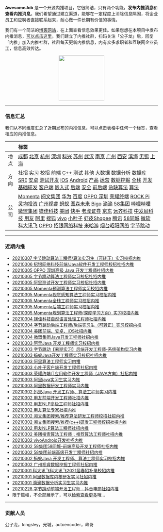 
 

**AwesomeJob** 是一个开源内推项目，它很简洁，只有两个功能，**发布内推消息**和**查看内推消息**。我们希望通过建立渠道，能够在一定程度上消除信息隔阂，将企业员工和应聘者直接联系起来，耐心做一件长期有价值的事情。

我们有一个简洁的[博客网站](https://awesomejob.gitee.io/)，在上面查看信息效果更佳。如果您想在本项目中发布内推消息，[可以点击这里](https://wj.qq.com/s2/8043669/40c0)。我们建立了内推社群，扫码关注「公子龙」后，回复「内推」加入内推社群，社群每天更新内推信息，内有众多求职者和互联网企业员工，信息高效传达。

<div align=center><img src="https://img-blog.csdnimg.cn/20210306220847278.jpg?x-oss-process=type_ZmFuZ3poZW5naGVpdGk,shadow_10,text_aHR0cHM6Ly9ibG9nLmNzZG4ubmV0L0RvSmludGlhbg==,size_16,color_FFFFFF,t_70#pic_center" width="150"/></div>


--- 
### 信息汇总

我们从不同维度汇总了近期发布的内推信息，可以点击表格中任何一个标签，查看相应的内推信息。

||标签|
|:---:|:---|
|地点|[成都](https://awesomejob.gitee.io/tags/成都)  [北京](https://awesomejob.gitee.io/tags/北京)  [杭州](https://awesomejob.gitee.io/tags/杭州)  [深圳](https://awesomejob.gitee.io/tags/深圳)  [科兴](https://awesomejob.gitee.io/tags/科兴)  [苏州](https://awesomejob.gitee.io/tags/苏州)  [武汉](https://awesomejob.gitee.io/tags/武汉)  [南京](https://awesomejob.gitee.io/tags/南京)  [广州](https://awesomejob.gitee.io/tags/广州)  [西安](https://awesomejob.gitee.io/tags/西安)  [滨海](https://awesomejob.gitee.io/tags/滨海)  [无锡](https://awesomejob.gitee.io/tags/无锡)  [上海](https://awesomejob.gitee.io/tags/上海)|
|方向|[社招](https://awesomejob.gitee.io/series/社招)  [实习](https://awesomejob.gitee.io/series/实习)  [校招](https://awesomejob.gitee.io/series/校招)	[前端](https://awesomejob.gitee.io/categories/前端)  [C++](https://awesomejob.gitee.io/categories/c++)  [测试](https://awesomejob.gitee.io/categories/测试)  [其他](https://awesomejob.gitee.io/categories/其他)  [大数据](https://awesomejob.gitee.io/categories/大数据)  [数据分析](https://awesomejob.gitee.io/categories/数据分析)  [数据库SRE](https://awesomejob.gitee.io/categories/数据库sre)  [安卓](https://awesomejob.gitee.io/categories/安卓)  [测试开发](https://awesomejob.gitee.io/categories/测试开发)  [iOS](https://awesomejob.gitee.io/categories/ios)  [Android](https://awesomejob.gitee.io/categories/android)  [产品](https://awesomejob.gitee.io/categories/产品)  [运营](https://awesomejob.gitee.io/categories/运营)  [数据挖掘](https://awesomejob.gitee.io/categories/数据挖掘)  [全栈](https://awesomejob.gitee.io/categories/全栈)  [开发](https://awesomejob.gitee.io/categories/开发)  [基础研发](https://awesomejob.gitee.io/categories/基础研发)  [客户端](https://awesomejob.gitee.io/categories/客户端)  [嵌入式](https://awesomejob.gitee.io/categories/嵌入式)  [后端](https://awesomejob.gitee.io/categories/后端)  [安全](https://awesomejob.gitee.io/categories/安全)  [前后端](https://awesomejob.gitee.io/categories/前后端)  [急缺算法](https://awesomejob.gitee.io/categories/急缺算法)  [算法](https://awesomejob.gitee.io/categories/算法)|
|公司|[Momenta](https://awesomejob.gitee.io/tags/momenta)  [阅文集团](https://awesomejob.gitee.io/tags/阅文集团)  [华为](https://awesomejob.gitee.io/tags/华为)  [百度](https://awesomejob.gitee.io/tags/百度)  [OPPO 深圳](https://awesomejob.gitee.io/tags/oppo-深圳)  [荣耀终端](https://awesomejob.gitee.io/tags/荣耀终端)  [ROCK Pi](https://awesomejob.gitee.io/tags/rock-pi)  [灵均投资](https://awesomejob.gitee.io/tags/灵均投资)  [广州视睿](https://awesomejob.gitee.io/tags/广州视睿)  [蚂蚁](https://awesomejob.gitee.io/tags/蚂蚁)  [图森未来](https://awesomejob.gitee.io/tags/图森未来)  [Bigo](https://awesomejob.gitee.io/tags/bigo)  [滴滴](https://awesomejob.gitee.io/tags/滴滴)  [58集团](https://awesomejob.gitee.io/tags/58集团)  [哔哩哔哩](https://awesomejob.gitee.io/tags/哔哩哔哩)  [微盟集团](https://awesomejob.gitee.io/tags/微盟集团)  [镁佳科技](https://awesomejob.gitee.io/tags/镁佳科技)  [美团](https://awesomejob.gitee.io/tags/美团)  [快手](https://awesomejob.gitee.io/tags/快手)  [老虎证券](https://awesomejob.gitee.io/tags/老虎证券)  [京东](https://awesomejob.gitee.io/tags/京东)  [远齐科技](https://awesomejob.gitee.io/tags/远齐科技)  [中发展科技](https://awesomejob.gitee.io/tags/中发展科技)  [用友](https://awesomejob.gitee.io/tags/用友)  [阿里](https://awesomejob.gitee.io/tags/阿里)  [搜狐](https://awesomejob.gitee.io/tags/搜狐)  [vivo](https://awesomejob.gitee.io/tags/vivo)  [小叶子](https://awesomejob.gitee.io/tags/小叶子)  [虾皮Shopee](https://awesomejob.gitee.io/tags/虾皮shopee)  [腾讯](https://awesomejob.gitee.io/tags/腾讯)  [58同城](https://awesomejob.gitee.io/tags/58同城)  [微软](https://awesomejob.gitee.io/tags/微软)  [科大讯飞](https://awesomejob.gitee.io/tags/科大讯飞)  [OPPO](https://awesomejob.gitee.io/tags/oppo)  [招银网络科技](https://awesomejob.gitee.io/tags/招银网络科技)  [米哈游](https://awesomejob.gitee.io/tags/米哈游)  [烟台昭阳网络](https://awesomejob.gitee.io/tags/烟台昭阳网络)  [字节跳动](https://awesomejob.gitee.io/tags/字节跳动)|
--- 

### 近期内推 
- [20210307  字节跳动算法工程师/算法实习生（可转正）实习校招内推](https://awesomejob.gitee.io/posts/jobs/job_97)
- [20210306  招银网络科技前端/Java软件开发工程师校招社招内推](https://awesomejob.gitee.io/posts/jobs/job_96)
- [20210305  OPPO 深圳高级 Java 开发工程师社招内推](https://awesomejob.gitee.io/posts/jobs/job_95)
- [20210305  字节跳动算法工程师实习校招社招内推](https://awesomejob.gitee.io/posts/jobs/job_94)
- [20210305  阿里测试开发工程师实习校招社招内推](https://awesomejob.gitee.io/posts/jobs/job_93)
- [20210305  Momenta预测算法工程师实习校招内推](https://awesomejob.gitee.io/posts/jobs/job_92)
- [20210305  Momenta视觉感知算法工程师实习校招内推](https://awesomejob.gitee.io/posts/jobs/job_91)
- [20210305  Momenta全栈工程师实习校招内推](https://awesomejob.gitee.io/posts/jobs/job_90)
- [20210305  Momenta后端工程师实习校招内推](https://awesomejob.gitee.io/posts/jobs/job_89)
- [20210305  Momenta规划算法工程师(深度学习方向）实习校招内推](https://awesomejob.gitee.io/posts/jobs/job_88)
- [20210304  镁佳科技自然语言处理工程师社招内推](https://awesomejob.gitee.io/posts/jobs/job_87)
- [20210304  字节跳动后端工程师/后端实习生（可转正）实习校招内推](https://awesomejob.gitee.io/posts/jobs/job_86)
- [20210304  美团前端、安卓、iOS社招内推](https://awesomejob.gitee.io/posts/jobs/job_85)
- [20210304  微盟集团Java开发工程师社招内推](https://awesomejob.gitee.io/posts/jobs/job_84)
- [20210303  阿里Java 开发工程师实习校招内推](https://awesomejob.gitee.io/posts/jobs/job_83)
- [20210303  字节跳动【暑期实习】后端开发工程师-系统架构实习内推](https://awesomejob.gitee.io/posts/jobs/job_82)
- [20210303  蚂蚁Java开发工程师实习校招社招内推](https://awesomejob.gitee.io/posts/jobs/job_81)
- [20210303  阿里算法工程师实习内推](https://awesomejob.gitee.io/posts/jobs/job_80)
- [20210303  小叶子客户端开发工程师社招内推](https://awesomejob.gitee.io/posts/jobs/job_79)
- [20210303  荣耀终端IT应用软件开发工程师（JAVA方向）社招内推](https://awesomejob.gitee.io/posts/jobs/job_78)
- [20210303  阿里java实习生实习内推](https://awesomejob.gitee.io/posts/jobs/job_77)
- [20210303  阿里数据研发工程师实习内推](https://awesomejob.gitee.io/posts/jobs/job_76)
- [20210302  蚂蚁Java 开发工程师、算法工程师实习内推](https://awesomejob.gitee.io/posts/jobs/job_75)
- [20210302  用友前端开发工程师社招内推](https://awesomejob.gitee.io/posts/jobs/job_74)
- [20210302  用友NLP高级工程师社招内推](https://awesomejob.gitee.io/posts/jobs/job_73)
- [20210302  用友算法专家社招内推](https://awesomejob.gitee.io/posts/jobs/job_72)
- [20210302  阅文集团搜索/推荐算法研发工程师校招社招内推](https://awesomejob.gitee.io/posts/jobs/job_71)
- [20210302  阅文集团搜索/推荐(c++)研发工程师校招社招内推](https://awesomejob.gitee.io/posts/jobs/job_70)
- [20210302  用友NLP算法工程师社招内推](https://awesomejob.gitee.io/posts/jobs/job_69)
- [20210302  美团搜索算法工程师；推荐算法工程师社招内推](https://awesomejob.gitee.io/posts/jobs/job_68)
- [20210302  vivoAndroid开发社招内推](https://awesomejob.gitee.io/posts/jobs/job_67)
- [20210302  58集团58同城-前端高级开发工程师社招内推](https://awesomejob.gitee.io/posts/jobs/job_66)
- [20210302  58集团前端高级开发工程师社招内推](https://awesomejob.gitee.io/posts/jobs/job_65)
- [20210302  蚂蚁Java 开发工程师、算法工程师实习校招内推](https://awesomejob.gitee.io/posts/jobs/job_64)
- [20210302  广州视睿数据挖掘工程师社招内推](https://awesomejob.gitee.io/posts/jobs/job_63)
- [20210301  科大讯飞科大讯飞2021届春招补录校招内推](https://awesomejob.gitee.io/posts/jobs/job_62)
- [20210301  阿里数据库内核研发实习社招内推](https://awesomejob.gitee.io/posts/jobs/job_61)
- [20210301  滴滴数据分析实习生实习内推](https://awesomejob.gitee.io/posts/jobs/job_60)
- [20210228  字节跳动前端开发工程师 - 抖音电商社招内推](https://awesomejob.gitee.io/posts/jobs/job_59)
- 限于篇幅，不全部展示了，可以[检索查看更多](https://awesomejob.gitee.io/)哦...
--- 
### 贡献人员
公子龙，kingsley，光城，autoencoder，峰哥